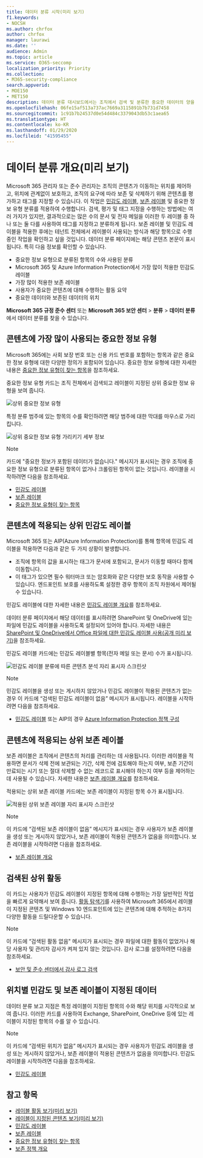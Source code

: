 ```yaml
---
title: 데이터 분류 시작(미리 보기)
f1.keywords:
- NOCSH
ms.author: chrfox
author: chrfox
manager: laurawi
ms.date: ''
audience: Admin
ms.topic: article
ms.service: O365-seccomp
localization_priority: Priority
ms.collection:
- M365-security-compliance
search.appverid:
- MOE150
- MET150
description: 데이터 분류 대시보드에서는 조직에서 검색 및 분류한 중요한 데이터의 양을 시각적으로 파악할 수 있습니다.
ms.openlocfilehash: 06fe15af513a737ac7669a3115891b7b731d7458
ms.sourcegitcommit: 1c91b7b24537d0e54d484c3379043db53c1aea65
ms.translationtype: HT
ms.contentlocale: ko-KR
ms.lasthandoff: 01/29/2020
ms.locfileid: "41595455"
---
```

# <a name="data-classification-overview-preview"></a>데이터 분류 개요(미리 보기)

Microsoft 365 관리자 또는 준수 관리자는 조직의 콘텐츠가 이동하는 위치를 제어하고, 위치에 관계없이 보호하고, 조직의 요구에 따라 보존 및 삭제하기 위해 콘텐츠를 평가하고 태그를 지정할 수 있습니다. 이 작업은 [민감도 레이블](sensitivity-labels.md), [보존 레이블](labels.md) 및 중요한 정보 유형 분류를 적용하여 수행합니다. 검색, 평가 및 태그 지정을 수행하는 방법에는 여러 가지가 있지만, 결과적으로는 많은 수의 문서 및 전자 메일을 이러한 두 레이블 중 하나 또는 둘 다를 사용하여 태그를 지정하고 분류하게 됩니다. 보존 레이블 및 민감도 레이블을 적용한 후에는 테넌트 전체에서 레이블이 사용되는 방식과 해당 항목으로 수행 중인 작업을 확인하고 싶을 것입니다. 데이터 분류 페이지에는 해당 콘텐츠 본문이 표시됩니다. 특히 다음 정보를 확인할 수 있습니다.

- 중요한 정보 유형으로 분류된 항목의 수와 사용된 분류
- Microsoft 365 및 Azure Information Protection에서 가장 많이 적용한 민감도 레이블
- 가장 많이 적용한 보존 레이블
- 사용자가 중요한 콘텐츠에 대해 수행하는 활동 요약
- 중요한 데이터와 보존된 데이터의 위치

**Microsoft 365 규정 준수 센터** 또는 **Microsoft 365 보안 센터** > **분류** > **데이터 분류**에서 데이터 분류를 찾을 수 있습니다.

## <a name="sensitive-information-types-used-most-in-your-content"></a>콘텐츠에 가장 많이 사용되는 중요한 정보 유형

Microsoft 365에는 사회 보장 번호 또는 신용 카드 번호를 포함하는 항목과 같은 중요한 정보 유형에 대한 다양한 정의가 포함되어 있습니다. 중요한 정보 유형에 대한 자세한 내용은 [중요한 정보 유형이 찾는 항목](what-the-sensitive-information-types-look-for.md)을 참조하세요.

중요한 정보 유형 카드는 조직 전체에서 검색되고 레이블이 지정된 상위 중요한 정보 유형을 보여 줍니다.

![상위 중요한 정보 유형](media/data-classification-sens-info-types-card.png)

특정 분류 범주에 있는 항목의 수를 확인하려면 해당 범주에 대한 막대를 마우스로 가리킵니다.

![상위 중요한 정보 유형 가리키기 세부 정보](media/data-classification-sens-info-types-hover.png)

> [!NOTE]
> 카드에 "중요한 정보가 포함된 데이터가 없습니다." 메시지가 표시되는 경우 조직에 중요한 정보 유형으로 분류된 항목이 없거나 크롤링된 항목이 없는 것입니다. 레이블을 시작하려면 다음을 참조하세요.
>- [민감도 레이블](sensitivity-labels.md)
>- [보존 레이블](labels.md)
>- [중요한 정보 유형이 찾는 항목](what-the-sensitive-information-types-look-for.md)

## <a name="top-sensitivity-labels-applied-to-content"></a>콘텐츠에 적용되는 상위 민감도 레이블

Microsoft 365 또는 AIP(Azure Information Protection)를 통해 항목에 민감도 레이블을 적용하면 다음과 같은 두 가지 상황이 발생합니다.

- 조직에 항목의 값을 표시하는 태그가 문서에 포함되고, 문서가 이동할 때마다 함께 이동합니다.
- 이 태그가 있으면 필수 워터마크 또는 암호화와 같은 다양한 보호 동작을 사용할 수 있습니다. 엔드포인트 보호를 사용하도록 설정한 경우 항목이 조직 차원에서 제어될 수 있습니다.

민감도 레이블에 대한 자세한 내용은 [민감도 레이블 개요](sensitivity-labels.md)를 참조하세요.

데이터 분류 페이지에서 해당 데이터를 표시하려면 SharePoint 및 OneDrive에 있는 파일에 민감도 레이블을 사용하도록 설정되어 있어야 합니다. 자세한 내용은 [SharePoint 및 OneDrive에서 Office 파일에 대한 민감도 레이블 사용(공개 미리 보기)](sensitivity-labels-sharepoint-onedrive-files.md)을 참조하세요.

민감도 레이블 카드에는 민감도 레이블별 항목(전자 메일 또는 문서) 수가 표시됩니다.

![민감도 레이블 분류에 따른 콘텐츠 분석 자리 표시자 스크린샷](media/data-classification-top-sensitivity-labels-applied.png)

> [!NOTE]
> 민감도 레이블을 생성 또는 게시하지 않았거나 민감도 레이블이 적용된 콘텐츠가 없는 경우 이 카드에 “검색된 민감도 레이블이 없음” 메시지가 표시됩니다. 레이블을 시작하려면 다음을 참조하세요.
>- [민감도 레이블](sensitivity-labels.md) 또는 AIP의 경우 [Azure Information Protection 정책 구성](https://docs.microsoft.com/azure/information-protection/configure-policy)

## <a name="top-retention-labels-applied-to-content"></a>콘텐츠에 적용되는 상위 보존 레이블

보존 레이블은 조직에서 콘텐츠의 처리를 관리하는 데 사용됩니다. 이러한 레이블을 적용하면 문서가 삭제 전에 보관되는 기간, 삭제 전에 검토해야 하는지 여부, 보존 기간이 만료되는 시기 또는 절대 삭제할 수 없는 레코드로 표시해야 하는지 여부 등을 제어하는 데 사용될 수 있습니다. 자세한 내용은 [보존 레이블 개요](labels.md)를 참조하세요.

적용되는 상위 보존 레이블 카드에는 보존 레이블이 지정된 항목 수가 표시됩니다.

![적용된 상위 보존 레이블 자리 표시자 스크린샷](media/data-classification-top-retention-labels-applied.png)

> [!NOTE]
> 이 카드에 “검색된 보존 레이블이 없음” 메시지가 표시되는 경우 사용자가 보존 레이블을 생성 또는 게시하지 않았거나, 보존 레이블이 적용된 콘텐츠가 없음을 의미합니다. 보존 레이블을 시작하려면 다음을 참조하세요.
>- [보존 레이블 개요](labels.md)

## <a name="top-activities-detected"></a>검색된 상위 활동

이 카드는 사용자가 민감도 레이블이 지정된 항목에 대해 수행하는 가장 일반적인 작업을 빠르게 요약해서 보여 줍니다. [활동 탐색기](data-classification-activity-explorer.md)를 사용하여 Microsoft 365에서 레이블이 지정된 콘텐츠 및 Windows 10 엔드포인트에 있는 콘텐츠에 대해 추적하는 8가지 다양한 활동을 드릴다운할 수 있습니다.

> [!NOTE]
> 이 카드에 “검색된 활동 없음" 메시지가 표시되는 경우 파일에 대한 활동이 없었거나 해당 사용자 및 관리자 감사가 켜져 있지 않는 것입니다. 감사 로그를 설정하려면 다음을 참조하세요.
>- [보안 및 준수 센터에서 감사 로그 검색](search-the-audit-log-in-security-and-compliance.md)

## <a name="sensitivity-and-retention-labeled-data-by-location"></a>위치별 민감도 및 보존 레이블이 지정된 데이터

데이터 분류 보고 지점은 특정 레이블이 지정된 항목의 수와 해당 위치를 시각적으로 보여 줍니다. 이러한 카드를 사용하여 Exchange, SharePoint, OneDrive 등에 있는 레이블이 지정된 항목의 수를 알 수 있습니다.

> [!NOTE]
> 이 카드에 “검색된 위치가 없음” 메시지가 표시되는 경우 사용자가 민감도 레이블을 생성 또는 게시하지 않았거나, 보존 레이블이 적용된 콘텐츠가 없음을 의미합니다. 민감도 레이블을 시작하려면 다음을 참조하세요.
>- [민감도 레이블](sensitivity-labels.md)

## <a name="see-also"></a>참고 항목

- [레이블 활동 보기(미리 보기)](data-classification-activity-explorer.md)
- [레이블이 지정된 콘텐츠 보기(미리 보기)](data-classification-content-explorer.md)
- [민감도 레이블](sensitivity-labels.md)
- [보존 레이블](labels.md)
- [중요한 정보 유형이 찾는 항목](what-the-sensitive-information-types-look-for.md)
- [보존 정책 개요](retention-policies.md)
